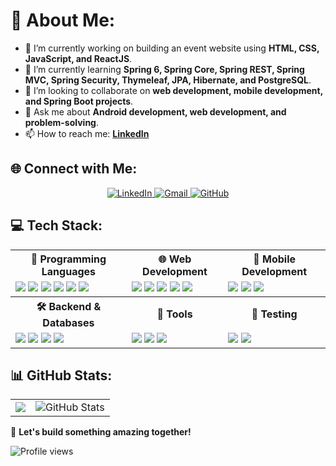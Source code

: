 <!--- PREVIOUS VERSION STARTS FROM HERE
## Hi there! I am Abdinahmen 👋
[![GitHub Streak](https://streak-stats.demolab.com/?user=Abdirahman-ai&theme=dark)](https://git.io/streak-stats)

**Abdirahman-ai/Abdirahman-ai** is a ✨ _special_ ✨ repository because its `README.md` (this file) appears on your GitHub profile. 
 
Here are some ideas to get you started:
 
- 🔭 I’m currently working on ...
- 🌱 I’m currently learning ...
- 👯 I’m looking to collaborate on ...
- 🤔 I’m looking for help with ...
- 💬 Ask me about ...
- 📫 How to reach me: ... 
- 😄 Pronouns ... 
- ⚡ Fun fact ...  
PREVIOUS VERSION ENDS HERE
--> 

# 💫 About Me:
- 🔭 I’m currently working on building an event website using **HTML, CSS, JavaScript, and ReactJS**.
  <!-- [Live Project](https://bubblegum-kind-whale-776.vscodeedu.app/?ref=github-profile) -->
- 🌱 I’m currently learning **Spring 6, Spring Core, Spring REST, Spring MVC, Spring Security, Thymeleaf, JPA, Hibernate, and PostgreSQL**.
- 👯 I’m looking to collaborate on **web development, mobile development, and Spring Boot projects**.
- 💬 Ask me about **Android development, web development, and problem-solving**.
- 📫 How to reach me: **[LinkedIn](https://www.linkedin.com/in/abdi-m-a3a4941a5/)**
 
<!-- - ⚡ Fun fact: **I love solving LeetCode problems and exploring new tech stacks!** -->

<!-- To view clicks, log in to your Bitly dashboard and check analytics for the link above -->


## 🌐 Connect with Me:
<!-- 
[![LinkedIn](https://img.shields.io/badge/LinkedIn-%230077B5.svg?style=for-the-badge&logo=linkedin&logoColor=white)](https://www.linkedin.com/in/abdi-m-a3a4941a5/)  
[![Email](https://img.shields.io/badge/Gmail-%23D14836.svg?style=for-the-badge&logo=gmail&logoColor=white)](mailto:abdinahmen@gmail.com)  
[![GitHub](https://img.shields.io/badge/GitHub-%23121011.svg?style=for-the-badge&logo=github&logoColor=white)](https://github.com/abdirahman-ai)
-->
<p align="center">
  <a href="https://www.linkedin.com/in/abdi-m-a3a4941a5/">
    <img src="https://img.shields.io/badge/LinkedIn-%230077B5.svg?style=for-the-badge&logo=linkedin&logoColor=white" alt="LinkedIn">
  </a>
  <a href="mailto:abdinahmen@gmail.com">
    <img src="https://img.shields.io/badge/Gmail-%23D14836.svg?style=for-the-badge&logo=gmail&logoColor=white" alt="Gmail">
  </a>
  <a href="https://github.com/abdirahman-ai">
    <img src="https://img.shields.io/badge/GitHub-%23121011.svg?style=for-the-badge&logo=github&logoColor=white" alt="GitHub">
  </a>
</p>

<!--
## 💻 Tech Stack:
### 🚀 Programming Languages:
![Java](https://img.shields.io/badge/java-%23ED8B00.svg?style=for-the-badge&logo=openjdk&logoColor=white) 
![C++](https://img.shields.io/badge/c++-%2300599C.svg?style=for-the-badge&logo=c%2B%2B&logoColor=white) 
![C](https://img.shields.io/badge/c-%2300599C.svg?style=for-the-badge&logo=c&logoColor=white)
![Kotlin](https://img.shields.io/badge/kotlin-%237F52FF.svg?style=for-the-badge&logo=kotlin&logoColor=white)
![Python](https://img.shields.io/badge/python-3670A0?style=for-the-badge&logo=python&logoColor=ffdd54) 
![TypeScript](https://img.shields.io/badge/typescript-%23007ACC.svg?style=for-the-badge&logo=typescript&logoColor=white)

### 🌐 Web Development:
![HTML5](https://img.shields.io/badge/html5-%23E34F26.svg?style=for-the-badge&logo=html5&logoColor=white) 
![CSS3](https://img.shields.io/badge/css3-%231572B6.svg?style=for-the-badge&logo=css3&logoColor=white) 
![JavaScript](https://img.shields.io/badge/javascript-%23323330.svg?style=for-the-badge&logo=javascript&logoColor=%23F7DF1E) 
![React](https://img.shields.io/badge/react-%2320232a.svg?style=for-the-badge&logo=react&logoColor=%2361DAFB) 
![Thymeleaf](https://img.shields.io/badge/thymeleaf-%23005C88.svg?style=for-the-badge&logo=thymeleaf&logoColor=white)

### 🛠 Backend & Databases:
![Spring Boot](https://img.shields.io/badge/Spring%20Boot-%236DB33F.svg?style=for-the-badge&logo=spring&logoColor=white)
![Hibernate](https://img.shields.io/badge/Hibernate-%23007ACC.svg?style=for-the-badge&logo=hibernate&logoColor=white)
![MySQL](https://img.shields.io/badge/mysql-%2300f.svg?style=for-the-badge&logo=mysql&logoColor=white)

### 🔧 Tools & Others:
![Git](https://img.shields.io/badge/git-%23F05033.svg?style=for-the-badge&logo=git&logoColor=white)
![GitHub](https://img.shields.io/badge/github-%23181717.svg?style=for-the-badge&logo=github&logoColor=white)
![LaTeX](https://img.shields.io/badge/latex-%23008080.svg?style=for-the-badge&logo=latex&logoColor=white)
![OCaml](https://img.shields.io/badge/OCaml-%23E98407.svg?style=for-the-badge&logo=ocaml&logoColor=white)
-->

## 💻 Tech Stack:
<table>
  <tr>
    <th>🚀 Programming Languages</th>
    <th>🌐 Web Development</th>
    <th>📱 Mobile Development</th>
  </tr>
  <tr>
    <td>
      <img src="https://img.shields.io/badge/Java-%23ED8B00.svg?style=for-the-badge&logo=openjdk&logoColor=white">
      <img src="https://img.shields.io/badge/C++-%2300599C.svg?style=for-the-badge&logo=c%2B%2B&logoColor=white">
      <img src="https://img.shields.io/badge/C-%2300599C.svg?style=for-the-badge&logo=c&logoColor=white">
      <img src="https://img.shields.io/badge/Python-3670A0?style=for-the-badge&logo=python&logoColor=ffdd54">
      <img src="https://img.shields.io/badge/TypeScript-%23007ACC.svg?style=for-the-badge&logo=typescript&logoColor=white">
      <img src="https://img.shields.io/badge/OCaml-%23E98407.svg?style=for-the-badge&logo=ocaml&logoColor=white">
    </td>
    <td>
      <img src="https://img.shields.io/badge/HTML5-%23E34F26.svg?style=for-the-badge&logo=html5&logoColor=white">
      <img src="https://img.shields.io/badge/CSS3-%231572B6.svg?style=for-the-badge&logo=css3&logoColor=white">
      <img src="https://img.shields.io/badge/JavaScript-%23323330.svg?style=for-the-badge&logo=javascript&logoColor=%23F7DF1E">
      <img src="https://img.shields.io/badge/React-%2320232a.svg?style=for-the-badge&logo=react&logoColor=%2361DAFB">
      <img src="https://img.shields.io/badge/Thymeleaf-%23005C88.svg?style=for-the-badge&logo=thymeleaf&logoColor=white">
    </td>
    <td>
      <img src="https://img.shields.io/badge/Kotlin-%237F52FF.svg?style=for-the-badge&logo=kotlin&logoColor=white">
      <img src="https://img.shields.io/badge/Android-%2300f.svg?style=for-the-badge&logo=android&logoColor=white">
      <img src="https://img.shields.io/badge/Jetpack-%236DB33F.svg?style=for-the-badge&logo=android&logoColor=white">
    </td>
  </tr>
  <tr>
    <th>🛠 Backend & Databases</th>
    <th>🔧 Tools</th>
    <th>🧪 Testing</th>
  </tr>
  <tr>
    <td>
      <img src="https://img.shields.io/badge/Spring%20Boot-%236DB33F.svg?style=for-the-badge&logo=spring&logoColor=white">
      <img src="https://img.shields.io/badge/Hibernate-%23007ACC.svg?style=for-the-badge&logo=hibernate&logoColor=white">
      <img src="https://img.shields.io/badge/MySQL-%2300f.svg?style=for-the-badge&logo=mysql&logoColor=white">
      <img src="https://img.shields.io/badge/PostgreSQL-%23316192.svg?style=for-the-badge&logo=postgresql&logoColor=white">
    </td>
    <td>
      <img src="https://img.shields.io/badge/Git-%23F05033.svg?style=for-the-badge&logo=git&logoColor=white">
      <img src="https://img.shields.io/badge/GitHub-%23121011.svg?style=for-the-badge&logo=github&logoColor=white">
      <img src="https://img.shields.io/badge/LaTeX-%23008080.svg?style=for-the-badge&logo=latex&logoColor=white">
    </td>
    <td>
      <img src="https://img.shields.io/badge/JUnit-%2325A162.svg?style=for-the-badge&logo=junit&logoColor=white">
      <img src="https://img.shields.io/badge/Mockito-%236DB33F.svg?style=for-the-badge&logo=mockito&logoColor=white">
    </td>
  </tr>
</table>

## 📊 GitHub Stats:
<!-- ![Abdirahman’s GitHub Stats](https://github-readme-stats.vercel.app/api?username=abdirahman-ai&show_icons=true&theme=radical)

[![GitHub Streak](https://streak-stats.demolab.com/?user=abdirahman-ai&theme=dark)](https://git.io/streak-stats)
##
-->
<table>
  <tr>
    <td>
      <a href="https://git.io/streak-stats">
        <img src="https://streak-stats.demolab.com/?user=abdirahman-ai&theme=dark"/> 
      </a>
    </td>
    <td>
      <img src="https://github-readme-stats.vercel.app/api?username=abdirahman-ai&show_icons=true&theme=dark" alt="GitHub Stats"/>  
    </td>
  </tr>
</table>

🚀 **Let's build something amazing together!**

![Profile views](https://visitor-badge.laobi.icu/badge?page_id=abdirahman-ai)

<!-- Proudly created with GPRM ( https://gprm.itsvg.in ) -->
